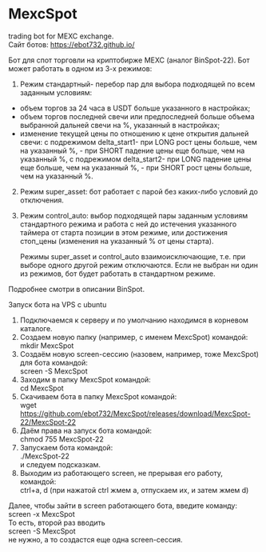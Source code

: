 # MexcSpot
trading bot for MEXC exchange.  
Сайт ботов: https://ebot732.github.io/   

Бот для спот торговли на криптобирже MEXC (аналог BinSpot-22).
   Бот может работать в одном из 3-х режимов:
1.  Режим стандартный- перебор пар для выбора подходящей по всем заданным условиям: 
  - объем торгов за 24 часа в USDT больше указанного в настройках;
  - объем торгов последней свечи или предпоследней больше объема выбранной дальней свечи на %, указанный в настройках;
  - изменение текущей цены по отношению к цене открытия дальней свечи:
    с подрежимом delta_start1- при LONG рост цены больше, чем на указанный %,
                             - при SHORT падение цены еще больше, чем на указанный %,
    с подрежимом delta_start2- при LONG падение цены еще больше, чем на указанный %,
                             - при SHORT рост цены больше, чем на указанный %.
  
2. Режим super_asset: бот работает с парой без каких-либо условий до отключения.

3. Режим control_auto: выбор подходящей пары заданным условиям стандартного режима и работа с ней до истечения указанного таймера от старта позиции в этом режиме, или достижения стоп_цены (изменения на указанный % от цены старта).

    Режимы super_asset и control_auto взаимоисключающие, т.е. при выборе одного другой режим отключаются. Если не выбран ни один из режимов, бот будет работать в стандартном режиме.
   
Подробнее смотри в описании BinSpot.

Запуск бота на VPS с ubuntu
1. Подключаемся к серверу и по умолчанию находимся в корневом каталоге.
2. Создаем новую папку (например, с именем MexcSpot) командой:  
mkdir MexcSpot
3. Создаём новую screen-сессию (назовем, например, тоже MexcSpot) для  бота командой:  
screen -S MexcSpot
4. Заходим в папку MexcSpot командой:  
cd MexcSpot
5. Скачиваем бота в папку MexcSpot командой:  
wget https://github.com/ebot732/MexcSpot/releases/download/MexcSpot-22/MexcSpot-22
6. Даём права на запуск бота командой:  
chmod 755 MexcSpot-22
7. Запускаем  бота командой:  
./MexcSpot-22  
и следуем подсказкам.
8. Выходим из работающего screen, не прерывая его работу, командой:  
ctrl+a, d (при нажатой ctrl жмем а, отпускаем их, и затем жмем d)

Далее, чтобы зайти в screen работающего бота, введите команду:  
screen -x MexcSpot  
То есть, второй раз вводить  
screen -S MexcSpot  
не нужно, а то создастся еще одна screen-сессия.
